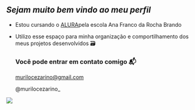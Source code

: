 ## _Sejam muito bem vindo ao meu perfil_ 

- Estou cursando o [ALURA](HTTPS://WWW.ALURA.COM.BR)pela escola Ana Franco da Rocha Brando
- Utilizo esse espaço para minha organização e comportilhamento dos meus projetos desenvolvidos 🗃️

  ### Você pode entrar em contato comigo 📬
  murilocezarino@gmail.com

   @murilocezarino_


![](https://media1.tenor.com/m/HwcWT4vjdQEAAAAC/neymar-jr-neymar.gif)


<!--
